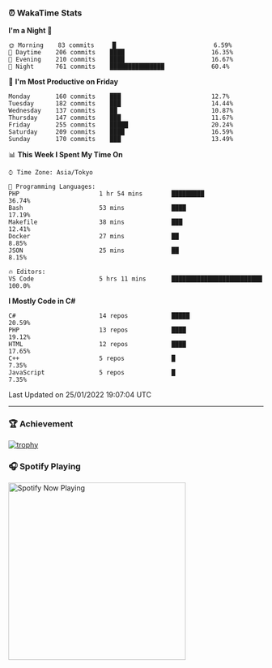 ### ⏰ WakaTime Stats


<!--START_SECTION:waka-->
**I'm a Night 🦉** 

```text
🌞 Morning    83 commits     █                           6.59% 
🌆 Daytime    206 commits    ████                        16.35% 
🌃 Evening    210 commits    ████                        16.67% 
🌙 Night      761 commits    ███████████████             60.4%

```
📅 **I'm Most Productive on Friday** 

```text
Monday       160 commits    ███                         12.7% 
Tuesday      182 commits    ███                         14.44% 
Wednesday    137 commits    ██                          10.87% 
Thursday     147 commits    ███                         11.67% 
Friday       255 commits    █████                       20.24% 
Saturday     209 commits    ████                        16.59% 
Sunday       170 commits    ███                         13.49%

```


📊 **This Week I Spent My Time On** 

```text
⌚︎ Time Zone: Asia/Tokyo

💬 Programming Languages: 
PHP                      1 hr 54 mins        █████████                   36.74% 
Bash                     53 mins             ████                        17.19% 
Makefile                 38 mins             ███                         12.41% 
Docker                   27 mins             ██                          8.85% 
JSON                     25 mins             ██                          8.15%

🔥 Editors: 
VS Code                  5 hrs 11 mins       █████████████████████████   100.0%

```

**I Mostly Code in C#** 

```text
C#                       14 repos            █████                       20.59% 
PHP                      13 repos            ████                        19.12% 
HTML                     12 repos            ████                        17.65% 
C++                      5 repos             █                           7.35% 
JavaScript               5 repos             █                           7.35%

```



 Last Updated on 25/01/2022 19:07:04 UTC
<!--END_SECTION:waka-->

---

### 🏆 Achievement

[![trophy](https://github-profile-trophy.vercel.app/?username=Slime-hatena&theme=flat&no-bg=true&no-frame=true&column=8)](https://github.com/ryo-ma/github-profile-trophy)

### 🎧 Spotify Playing

[<img src="https://spotify-now-playing-slime-hatena.vercel.app/api/spotify-playing" alt="Spotify Now Playing" width="350" />](https://open.spotify.com/user/slime_hatena)

<!--
**Slime-hatena/Slime-hatena** is a ✨ _special_ ✨ repository because its `README.md` (this file) appears on your GitHub profile.

Here are some ideas to get you started:

- 🔭 I’m currently working on ...
- 🌱 I’m currently learning ...
- 👯 I’m looking to collaborate on ...
- 🤔 I’m looking for help with ...
- 💬 Ask me about ...
- 📫 How to reach me: ...
- 😄 Pronouns: ...
- ⚡ Fun fact: ...
-->
